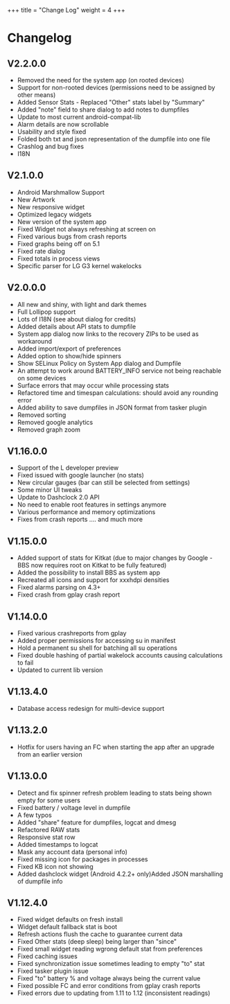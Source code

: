 +++
title = "Change Log"
weight = 4
+++
# Changelog
## V2.2.0.0
- Removed the need for the system app (on rooted devices)
- Support for non-rooted devices (permissions need to be assigned by other means)
- Added Sensor Stats - Replaced "Other" stats label by "Summary"
- Added "note" field to share dialog to add notes to dumpfiles
- Update to most current android-compat-lib
- Alarm details are now scrollable
- Usability and style fixed
- Folded both txt and json representation of the dumpfile into one file
- Crashlog and bug fixes
- I18N

## V2.1.0.0
- Android Marshmallow Support
- New Artwork
- New responsive widget
- Optimized legacy widgets
- New version of the system app
- Fixed Widget not always refreshing at screen on
- Fixed various bugs from crash reports
- Fixed graphs being off on 5.1
- Fixed rate dialog
- Fixed totals in process views
- Specific parser for LG G3 kernel wakelocks

## V2.0.0.0
- All new and shiny, with light and dark themes
- Full Lollipop support
- Lots of I18N (see about dialog for credits)
- Added details about API stats to dumpfile
- System app dialog now links to the recovery ZIPs to be used as workaround
- Added import/export of preferences
- Added option to show/hide spinners
- Show SELinux Policy on System App dialog and Dumpfile
- An attempt to work around BATTERY_INFO service not being reachable on some devices
- Surface errors that may occur while processing stats
- Refactored time and timespan calculations: should avoid any rounding error
- Added ability to save dumpfiles in JSON format from tasker plugin
- Removed sorting
- Removed google analytics
- Removed graph zoom

## V1.16.0.0
- Support of the L developer preview
- Fixed issued with google launcher (no stats)
- New circular gauges (bar can still be selected from settings)
- Some minor UI tweaks
- Update to Dashclock 2.0 API
- No need to enable root features in settings anymore
- Various performance and memory optimizations
- Fixes from crash reports
.... and much more

## V1.15.0.0
- Added support of stats for Kitkat (due to major changes by Google - BBS now requires root on Kitkat to be fully featured)
- Added the possibility to install BBS as system app
- Recreated all icons and support for xxxhdpi densities
- Fixed alarms parsing on 4.3+
- Fixed crash from gplay crash report

## V1.14.0.0
- Fixed various crashreports from gplay
- Added proper permissions for accessing su in manifest
- Hold a permanent su shell for batching all su operations
- Fixed double hashing of partial wakelock accounts causing calculations to fail
- Updated to current lib version
 
## V1.13.4.0
- Database access redesign for multi-device support 

## V1.13.2.0
- Hotfix for users having an FC when starting the app after an upgrade from an earlier version

## V1.13.0.0
- Detect and fix spinner refresh problem leading to stats being shown empty for some users
- Fixed battery / voltage level in dumpfile
- A few typos
- Added "share" feature for dumpfiles, logcat and dmesg
- Refactored RAW stats
- Responsive stat row
- Added timestamps to logcat
- Mask any account data (personal info)
- Fixed missing icon for packages in processes
- Fixed KB icon not showing
- Added dashclock widget (Android 4.2.2+ only)Added JSON marshalling of dumpfile info
 
## V1.12.4.0
- Fixed widget defaults on fresh install
- Widget default fallback stat is boot
- Refresh actions flush the cache to guarantee current data
- Fixed Other stats (deep sleep) being larger than "since"
- Fixed small widget reading wgrong default stat from preferences
- Fixed caching issues
- Fixed synchronization issue sometimes leading to empty "to" stat
- Fixed tasker plugin issue
- Fixed "to" battery % and voltage always being the current value
- Fixed possible FC and error conditions from gplay crash reports
- Fixed errors due to updating from 1.11 to 1.12 (inconsistent readings)
